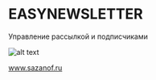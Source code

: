 EASYNEWSLETTER
==================

Управление рассылкой и подписчиками

![alt text](http://sazanof.ru/assets/images/enl/modx_easyNL.jpg "MODX EASYNEWSLETTER")


www.sazanof.ru

